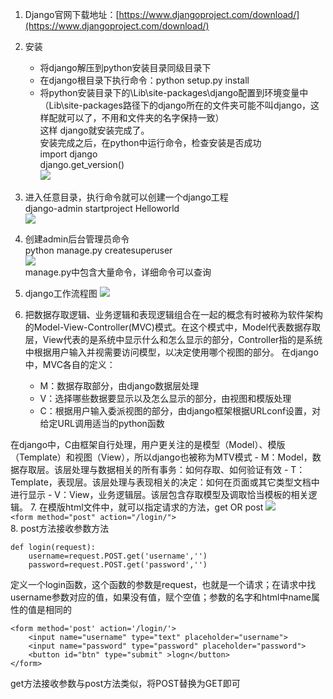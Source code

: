 1. Django官网下载地址：[https://www.djangoproject.com/download/](https://www.djangoproject.com/download/) 

 
2. 安装    
	- 将django解压到python安装目录同级目录下    
	- 在django根目录下执行命令：python setup.py install  
	- 将python安装目录下的\Lib\site-packages\django配置到环境变量中（Lib\site-packages路径下的django所在的文件夹可能不叫django，这样配就可以了，不用和文件夹的名字保持一致）    
这样  django就安装完成了。  
安装完成之后，在python中运行命令，检查安装是否成功  
    import django  
    django.get_version()  
![](https://i.imgur.com/eSs8OQt.png)

3. 进入任意目录，执行命令就可以创建一个django工程  
    django-admin startproject Helloworld  
![](https://i.imgur.com/LHGl97z.png)  
4. 创建admin后台管理员命令  
python manage.py createsuperuser  
![](https://i.imgur.com/zvoGybP.png)  
manage.py中包含大量命令，详细命令可以查询
5. django工作流程图
![](https://i.imgur.com/gLA8ZQW.png)  
6. 把数据存取逻辑、业务逻辑和表现逻辑组合在一起的概念有时被称为软件架构的Model-View-Controller(MVC)模式。在这个模式中，Model代表数据存取层，View代表的是系统中显示什么和怎么显示的部分，Controller指的是系统中根据用户输入并视需要访问模型，以决定使用哪个视图的部分。
在django中，MVC各自的定义：
    - M：数据存取部分，由django数据层处理
    - V：选择哪些数据要显示以及怎么显示的部分，由视图和模版处理
    - C：根据用户输入委派视图的部分，由django框架根据URLconf设置，对给定URL调用适当的python函数  
  
在django中，C由框架自行处理，用户更关注的是模型（Model）、模版（Template）和视图（View），所以django也被称为MTV模式
    - M：Model，数据存取层。该层处理与数据相关的所有事务：如何存取、如何验证有效
    - T：Template，表现层。该层处理与表现相关的决定：如何在页面或其它类型文档中进行显示
    - V：View，业务逻辑层。该层包含存取模型及调取恰当模板的相关逻辑。
7. 在模版html文件中，就可以指定请求的方法，get OR post
![](https://i.imgur.com/UMoKMsM.png)  
    `<form method="post" action="/login/">`  
8. post方法接收参数方法
```
def login(request):  
	username=request.POST.get('username','')  
	password=request.POST.get('password','') 
``` 
定义一个login函数，这个函数的参数是request，也就是一个请求；在请求中找username参数对应的值，如果没有值，赋个空值；参数的名字和html中name属性的值是相同的
```
<form method='post' action='/login/'>
	<input name="username" type="text" placeholder="username">
	<input name="password" type="password" placeholder="password">
	<button id="btn" type="submit" >logn</button>
</form>
```
get方法接收参数与post方法类似，将POST替换为GET即可